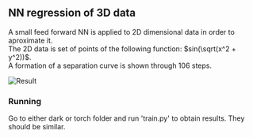 ## NN regression of 3D data

A small feed forward NN is applied to 2D dimensional data in order to aproximate it.   
The 2D data is set of points of the following function: $sin(\sqrt(x^2 + y^2))$.    
A formation of a separation curve is shown through 106 steps.

![Result](docs/results.gif)

### Running
Go to either dark or torch folder and run 'train.py' to obtain results. They should be similar.
